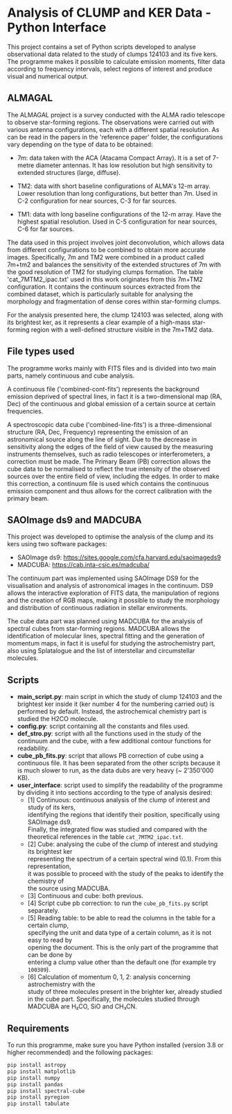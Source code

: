 # Analysis of CLUMP and KER Data - Python Interface
This project contains a set of Python scripts developed to analyse observational data related to the study of clumps 124103 and its five kers. The programme makes it possible to calculate emission moments, filter data according to frequency intervals, select regions of interest and produce visual and numerical output.

## ALMAGAL
The ALMAGAL project is a survey conducted with the ALMA radio telescope to observe star-forming regions. The observations were carried out with various antenna configurations, each with a different spatial resolution. As can be read in the papers in the 'reference paper' folder, the configurations vary depending on the type of data to be obtained:

- 7m: data taken with the ACA (Atacama Compact Array). It is a set of 7-metre diameter antennas. It has low resolution but high sensitivity to extended structures (large, diffuse).

- TM2: data with short baseline configurations of ALMA's 12-m array. Lower resolution than long configurations, but better than 7m. Used in C-2 configuration for near sources, C-3 for far sources.
  
- TM1: data with long baseline configurations of the 12-m array. Have the highest spatial resolution. Used in C-5 configuration for near sources, C-6 for far sources.

The data used in this project involves joint deconvolution, which allows data from different configurations to be combined to obtain more accurate images. Specifically, 7m and TM2 were combined in a product called 7m+tm2 and balances the sensitivity of the extended structures of 7m with the good resolution of TM2 for studying clumps formation.
The table 'cat_7MTM2_ipac.txt' used in this work originates from this 7m+TM2 configuration. It contains the continuum sources extracted from the combined dataset, which is particularly suitable for analysing the morphology and fragmentation of dense cores within star-forming clumps.

For the analysis presented here, the clump 124103 was selected, along with its brightest ker, as it represents a clear example of a high-mass star-forming region with a well-defined structure visible in the 7m+TM2 data.

## File types used
The programme works mainly with FITS files and is divided into two main parts, namely continuous and cube analysis.

A continuous file ('combined-cont-fits') represents the background emission deprived of spectral lines, in fact it is a two-dimensional map (RA, Dec) of the continuous and global emission of a certain source at certain frequencies.

A spectroscopic data cube ('combined-line-fits') is a three-dimensional structure (RA, Dec, Frequency) representing the emission of an astronomical source along the line of sight. Due to the decrease in sensitivity along the edges of the field of view caused by the measuring instruments themselves, such as radio telescopes or interferometers, a correction must be made. The Primary Beam (PB) correction allows the cube data to be normalised to reflect the true intensity of the observed sources over the entire field of view, including the edges. In order to make this correction, a continuum file is used which contains the continuous emission component and thus allows for the correct calibration with the primary beam.

## SAOImage ds9 and MADCUBA 
This project was developed to optimise the analysis of the clump and its kers using two software packages:
- SAOImage ds9: https://sites.google.com/cfa.harvard.edu/saoimageds9
- MADCUBA: https://cab.inta-csic.es/madcuba/

The continuum part was implemented using SAOImage DS9 for the visualisation and analysis of astronomical images in the continuum. DS9 allows the interactive exploration of FITS data, the manipulation of regions and the creation of RGB maps, making it possible to study the morphology and distribution of continuous radiation in stellar environments.

The cube data part was planned using MADCUBA for the analysis of spectral cubes from star-forming regions. MADCUBA allows the identification of molecular lines, spectral fitting and the generation of momentum maps, in fact it is useful for studying the astrochemistry part, also using Splatalogue and the list of interstellar and circumstellar molecules.

## Scripts
- **main_script.py**: main script in which the study of clump 124103 and the brightest ker inside it (ker number 4 for the numbering carried out) is performed by default. Instead, the astrochemical chemistry part is studied the H2CO molecule.
- **config.py**: script containing all the constants and files used.
- **def_stro.py**: script with all the functions used in the study of the continuum and the cube, with a few additional contour functions for readability.
- **cube_pb_fits.py**: script that allows PB correction of cube using a continuous file. It has been separated from the other scripts because it is much slower to run, as the data dubs are very heavy (~ 2'350'000 KB).
- **user_interface**: script used to simplify the readability of the programme by dividing it into sections according to the type of analysis desired:
    - [1] Continuous: continuous analysis of the clump of interest and study of its kers,  
      identifying the regions that identify their position, specifically using SAOImage ds9.  
      Finally, the integrated flow was studied and compared with the theoretical references in the table `cat_7MTM2_ipac.txt`.
    - [2] Cube: analysing the cube of the clump of interest and studying its brightest ker  
      representing the spectrum of a certain spectral wind (0.1). From this representation,  
      it was possible to proceed with the study of the peaks to identify the chemistry of  
      the source using MADCUBA.
    - [3] Continuous and cube: both previous.
    - [4] Script cube pb correction: to run the `cube_pb_fits.py` script separately.
    - [5] Reading table: to be able to read the columns in the table for a certain clump,  
      specifying the unit and data type of a certain column, as it is not easy to read by  
      opening the document. This is the only part of the programme that can be done by  
      entering a clump value other than the default one (for example try `100309`).
    - [6] Calculation of momentum 0, 1, 2: analysis concerning astrochemistry with the  
      study of three molecules present in the brighter ker, already studied in the cube part. Specifically, the molecules studied through MADCUBA are H₂CO, SiO and CH₃CN.

## Requirements
To run this programme, make sure you have Python installed (version 3.8 or higher recommended) and the following packages:

```bash
pip install astropy
pip install matplotlib
pip install numpy
pip install pandas
pip install spectral-cube
pip install pyregion
pip install tabulate
